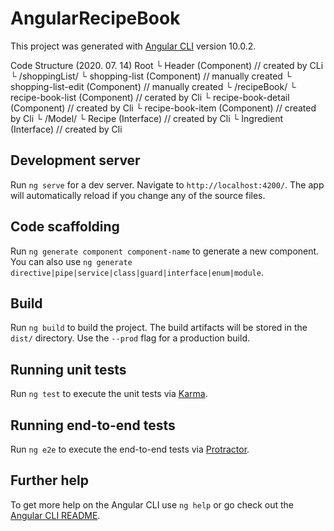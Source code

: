 # AngularRecipeBook

This project was generated with [Angular CLI](https://github.com/angular/angular-cli) version 10.0.2.

Code Structure (2020. 07. 14)
Root
└ Header (Component)                  // created by CLi
└ /shoppingList/
    └ shopping-list (Component)       // manually created
    └ shopping-list-edit (Component)  // manually created
└ /recipeBook/
    └ recipe-book-list (Component)    // cerated by Cli
    └ recipe-book-detail (Component)  // created by Cli
    └ recipe-book-item (Component)    // created by Cli
└ /Model/
    └ Recipe (Interface)              // created by Cli
    └ Ingredient (Interface)          // created by Cli


## Development server

Run `ng serve` for a dev server. Navigate to `http://localhost:4200/`. The app will automatically reload if you change any of the source files.

## Code scaffolding

Run `ng generate component component-name` to generate a new component. You can also use `ng generate directive|pipe|service|class|guard|interface|enum|module`.

## Build

Run `ng build` to build the project. The build artifacts will be stored in the `dist/` directory. Use the `--prod` flag for a production build.

## Running unit tests

Run `ng test` to execute the unit tests via [Karma](https://karma-runner.github.io).

## Running end-to-end tests

Run `ng e2e` to execute the end-to-end tests via [Protractor](http://www.protractortest.org/).

## Further help

To get more help on the Angular CLI use `ng help` or go check out the [Angular CLI README](https://github.com/angular/angular-cli/blob/master/README.md).

